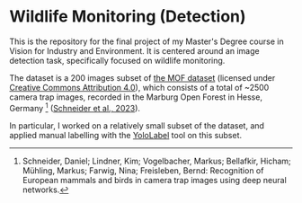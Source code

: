 # Wildlife Monitoring (Detection)

This is the repository for the final project of my Master's Degree course in Vision for Industry and Environment.
It is centered around an image detection task, specifically focused on wildlife monitoring.

The dataset is a 200 images subset of [the MOF dataset](https://data.uni-marburg.de/entities/dataset/eafc2547-4616-48a4-b9ee-cd28f207afba) (licensed under [Creative Commons Attribution 4.0](https://creativecommons.org/licenses/by/4.0/)), which consists of a total of ~2500 camera trap images, recorded in the Marburg Open Forest in Hesse, Germany [^1]
([Schneider et al., 2023](https://inf-cv.uni-jena.de/wordpress/wp-content/uploads/2023/09/Talk-8-Daniel-Schneider.pdf)).

In particular, I worked on a relatively small subset of the dataset, and applied manual labelling with the [YoloLabel](https://github.com/developer0hye/Yolo_Label?tab=readme-ov-file) tool on this subset.

[^1]: Schneider, Daniel; Lindner, Kim; Vogelbacher, Markus; Bellafkir, Hicham; Mühling, Markus; Farwig, Nina; Freisleben, Bernd: Recognition of European mammals and birds in camera trap images using deep neural networks. 
